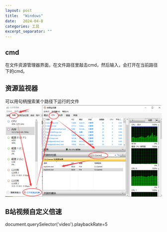 ```yaml
---
layout: post
title:  "Windows"
date:   2024-04-8
categories: 工具
excerpt_separator: ""
---
```




## cmd
在文件资源管理器界面，在文件路径里敲击cmd，然后输入，会打开在当前路径下的cmd。
## 资源监视器
可以用句柄搜索某个路径下运行的文件  
![](../../../assets/tools/windows/1.png)

## B站视频自定义倍速
document.querySelector('video').playbackRate=5